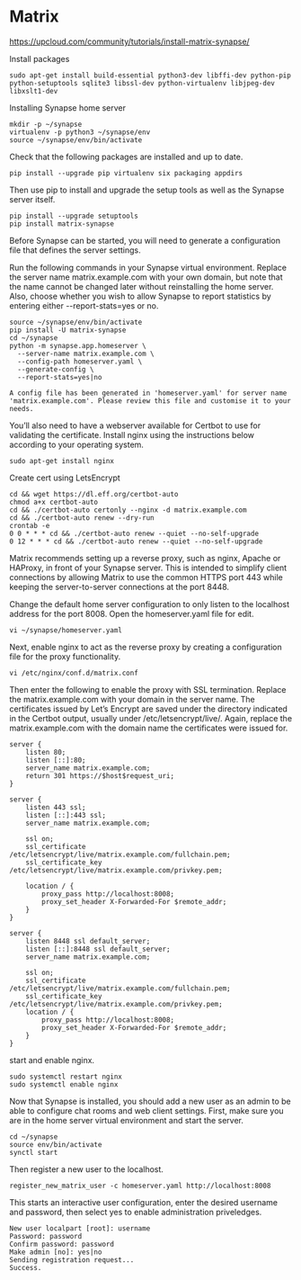 # Matrix
https://upcloud.com/community/tutorials/install-matrix-synapse/

Install packages
```
sudo apt-get install build-essential python3-dev libffi-dev python-pip python-setuptools sqlite3 libssl-dev python-virtualenv libjpeg-dev libxslt1-dev
```

Installing Synapse home server
```
mkdir -p ~/synapse
virtualenv -p python3 ~/synapse/env
source ~/synapse/env/bin/activate
```

Check that the following packages are installed and up to date.
```
pip install --upgrade pip virtualenv six packaging appdirs
```

Then use pip to install and upgrade the setup tools as well as the Synapse server itself.
```
pip install --upgrade setuptools
pip install matrix-synapse
```

Before Synapse can be started, you will need to generate a configuration file that defines the server settings.

Run the following commands in your Synapse virtual environment. Replace the server name matrix.example.com with your own domain, but note that the name cannot be changed later without reinstalling the home server. Also, choose whether you wish to allow Synapse to report statistics by entering either --report-stats=yes or no.
```
source ~/synapse/env/bin/activate
pip install -U matrix-synapse
cd ~/synapse
python -m synapse.app.homeserver \
  --server-name matrix.example.com \
  --config-path homeserver.yaml \
  --generate-config \
  --report-stats=yes|no
  ```
  
```
A config file has been generated in 'homeserver.yaml' for server name 'matrix.example.com'. Please review this file and customise it to your needs.
```

You’ll also need to have a webserver available for Certbot to use for validating the certificate. Install nginx using the instructions below according to your operating system.
```
sudo apt-get install nginx
```

Create cert using LetsEncrypt
 ```
cd && wget https://dl.eff.org/certbot-auto
chmod a+x certbot-auto
cd && ./certbot-auto certonly --nginx -d matrix.example.com
cd && ./certbot-auto renew --dry-run
crontab -e
0 0 * * * cd && ./certbot-auto renew --quiet --no-self-upgrade
0 12 * * * cd && ./certbot-auto renew --quiet --no-self-upgrade
```

Matrix recommends setting up a reverse proxy, such as nginx, Apache or HAProxy, in front of your Synapse server. This is intended to simplify client connections by allowing Matrix to use the common HTTPS port 443 while keeping the server-to-server connections at the port 8448.

Change the default home server configuration to only listen to the localhost address for the port 8008. Open the homeserver.yaml file for edit.
```
vi ~/synapse/homeserver.yaml
```

Next, enable nginx to act as the reverse proxy by creating a configuration file for the proxy functionality.
```
vi /etc/nginx/conf.d/matrix.conf
```

Then enter the following to enable the proxy with SSL termination. Replace the matrix.example.com with your domain in the server name. The certificates issued by Let’s Encrypt are saved under the directory indicated in the Certbot output, usually under /etc/letsencrypt/live/. Again, replace the matrix.example.com with the domain name the certificates were issued for.
```
server {
    listen 80;
	listen [::]:80;
    server_name matrix.example.com;
    return 301 https://$host$request_uri;
}

server {
    listen 443 ssl;
    listen [::]:443 ssl;
    server_name matrix.example.com;

    ssl on;
    ssl_certificate /etc/letsencrypt/live/matrix.example.com/fullchain.pem;
    ssl_certificate_key /etc/letsencrypt/live/matrix.example.com/privkey.pem;

    location / {
        proxy_pass http://localhost:8008;
        proxy_set_header X-Forwarded-For $remote_addr;
    }
}

server {
    listen 8448 ssl default_server;
    listen [::]:8448 ssl default_server;
    server_name matrix.example.com;

    ssl on;
    ssl_certificate /etc/letsencrypt/live/matrix.example.com/fullchain.pem;
    ssl_certificate_key /etc/letsencrypt/live/matrix.example.com/privkey.pem;
    location / {
        proxy_pass http://localhost:8008;
        proxy_set_header X-Forwarded-For $remote_addr;
    }
}
```

start and enable nginx.
```
sudo systemctl restart nginx
sudo systemctl enable nginx
```

Now that Synapse is installed, you should add a new user as an admin to be able to configure chat rooms and web client settings. First, make sure you are in the home server virtual environment and start the server.
```
cd ~/synapse
source env/bin/activate
synctl start
```

Then register a new user to the localhost.
```
register_new_matrix_user -c homeserver.yaml http://localhost:8008
```

This starts an interactive user configuration, enter the desired username and password, then select yes to enable administration priveledges.
```
New user localpart [root]: username
Password: password
Confirm password: password
Make admin [no]: yes|no
Sending registration request...
Success.
```

